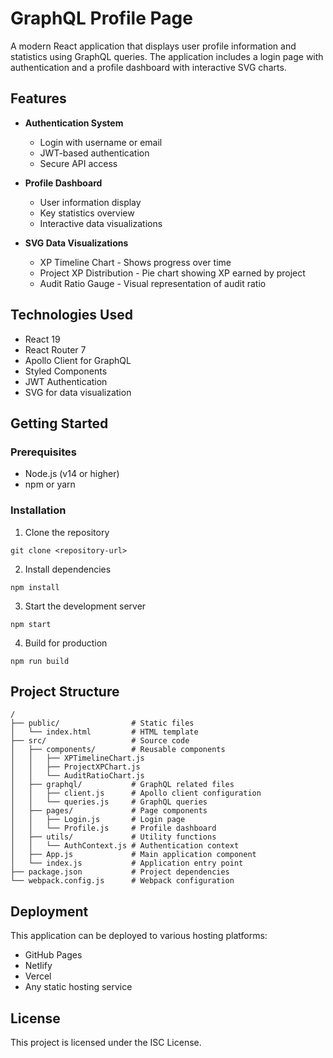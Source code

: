 # GraphQL Profile Page

A modern React application that displays user profile information and statistics using GraphQL queries. The application includes a login page with authentication and a profile dashboard with interactive SVG charts.

## Features

- **Authentication System**

  - Login with username or email
  - JWT-based authentication
  - Secure API access

- **Profile Dashboard**

  - User information display
  - Key statistics overview
  - Interactive data visualizations

- **SVG Data Visualizations**
  - XP Timeline Chart - Shows progress over time
  - Project XP Distribution - Pie chart showing XP earned by project
  - Audit Ratio Gauge - Visual representation of audit ratio

## Technologies Used

- React 19
- React Router 7
- Apollo Client for GraphQL
- Styled Components
- JWT Authentication
- SVG for data visualization

## Getting Started

### Prerequisites

- Node.js (v14 or higher)
- npm or yarn

### Installation

1. Clone the repository

```
git clone <repository-url>
```

2. Install dependencies

```
npm install
```

3. Start the development server

```
npm start
```

4. Build for production

```
npm run build
```

## Project Structure

```
/
├── public/                # Static files
│   └── index.html         # HTML template
├── src/                   # Source code
│   ├── components/        # Reusable components
│   │   ├── XPTimelineChart.js
│   │   ├── ProjectXPChart.js
│   │   └── AuditRatioChart.js
│   ├── graphql/           # GraphQL related files
│   │   ├── client.js      # Apollo client configuration
│   │   └── queries.js     # GraphQL queries
│   ├── pages/             # Page components
│   │   ├── Login.js       # Login page
│   │   └── Profile.js     # Profile dashboard
│   ├── utils/             # Utility functions
│   │   └── AuthContext.js # Authentication context
│   ├── App.js             # Main application component
│   └── index.js           # Application entry point
├── package.json           # Project dependencies
└── webpack.config.js      # Webpack configuration
```

## Deployment

This application can be deployed to various hosting platforms:

- GitHub Pages
- Netlify
- Vercel
- Any static hosting service

## License

This project is licensed under the ISC License.
